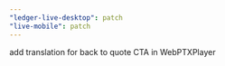 ```yaml
---
"ledger-live-desktop": patch
"live-mobile": patch
---
```


add translation for back to quote CTA in WebPTXPlayer
